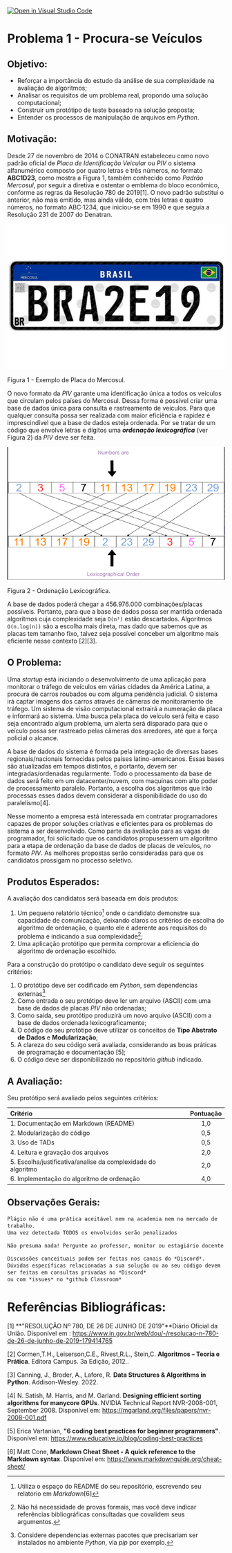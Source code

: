 [![Open in Visual Studio Code](https://classroom.github.com/assets/open-in-vscode-c66648af7eb3fe8bc4f294546bfd86ef473780cde1dea487d3c4ff354943c9ae.svg)](https://classroom.github.com/online_ide?assignment_repo_id=8675828&assignment_repo_type=AssignmentRepo)
# Problema 1 - Procura-se Veículos

## Objetivo: 
* Reforçar a importância do estudo da análise de sua complexidade na avaliação de algoritmos;
* Analisar os requisitos de um problema real, propondo uma solução computacional;
* Construir um protótipo de teste baseado na solução proposta;
* Entender os processos de manipulação de arquivos em *Python*.

## Motivação:
Desde 27 de novembro de 2014 o CONATRAN estabeleceu como novo padrão oficial de *Placa de Identificação Veicular*  ou *PIV* o sistema alfanumérico composto por quatro letras e três números, no formato **ABC1D23**, como mostra a Figura 1, também conhecido como *Padrão Mercosul*, por seguir a diretiva e ostentar o emblema do bloco econômico, conforme as regras da Resolução 780 de 2019[1]. O novo padrão substitui o anterior, não mais emitido, mas ainda válido, com três letras e quatro números, no formato ABC·1234, que iniciou-se em 1990 e que seguia a Resolução 231 de 2007 do Denatran.

![Exemplo de Placa do Mercosul](imgs/PlacaMercosul.jpg)

Figura 1 - Exemplo de Placa do Mercosul.

O novo formato da *PIV* garante uma identificação única a todos os veículos que circulam pelos países do Mercosul. Dessa forma é possível criar uma base de dados única para consulta e rastreamento de veículos. Para que qualquer consulta possa ser realizada com maior eficiência e rapidez é imprescindível que a base de dados esteja ordenada. Por se tratar de um código que envolve letras e dígitos uma ***ordenação lexicográfica*** (ver Figura 2) da *PIV* deve ser feita. 

![Ordenação Lexicográfica](imgs/ordemLexicografica.png)

Figura 2 - Ordenação Lexicográfica.

A base de dados poderá chegar a 456.976.000 combinações/placas possíveis. Portanto, para que a base de dados possa ser mantida ordenada algoritmos cuja complexidade seja `O(n²)` estão descartados. Algoritmos `O(n.log(n))` são a escolha mais direta, mas dado que sabemos que as placas tem tamanho fixo, talvez seja possível conceber um algoritmo mais eficiente nesse contexto [2][3]. 

## O Problema:
Uma *startup* está iniciando o desenvolvimento de uma aplicação para monitorar o tráfego de veículos em várias cidades da América Latina, a procura de carros roubados ou com alguma pendência judicial. O sistema irá captar imagens dos carros através de câmeras de monitoramento de tráfego. Um sistema de visão computacional extrairá a numeração da placa e informará ao sistema. Uma busca pela placa do veículo será feita e caso seja encontrado algum problema, um alerta será disparado para que o veículo possa ser rastreado pelas câmeras dos arredores, até que a força policial o alcance.

A base de dados do sistema é formada pela integração de diversas bases regionais/nacionais fornecidas pelos países latino-americanos. Essas bases são atualizadas em tempos distintos, e portanto, devem ser integradas/ordenadas regularmente. Todo o processamento da base de dados será feito em um datacenter/nuvem, com maquinas com alto poder de processamento paralelo. Portanto, a escolha dos algoritmos que irão processas esses dados devem considerar a disponibilidade do uso do paralelismo[4].

Nesse momento a empresa está interessada em contratar programadores capazes de propor soluções criativas e eficientes para os problemas do sistema a ser desenvolvido. Como parte da avaliação para as vagas de programador, foi solicitado que os candidatos propusessem um algoritmo para a etapa de ordenação da base de dados de placas de veículos, no formato *PIV*. As melhores propostas serão consideradas para que os candidatos prossigam no processo seletivo. 

## Produtos Esperados: 
A avaliação dos candidatos será baseada em dois produtos: 

1. Um pequeno relatório técnico[^1] onde o candidato demonstre sua capacidade de comunicação, deixando claros os critérios de escolha do algoritmo de ordenação, o quanto ele é aderente aos requisitos do problema e indicando a sua complexidade[^2];
2. Uma aplicação protótipo que permita comprovar a eficiencia do algoritmo de ordenação escolhido. 

Para a construção do protótipo o candidato deve seguir os seguintes critérios:

1. O protótipo deve ser codificado em *Python*, sem dependencias externas[^3]
2. Como entrada o seu protótipo deve ler um arquivo (ASCII) com uma base de dados de placas *PIV* não ordenadas;
3. Como saída, seu protótipo produzirá um novo arquivo (ASCII) com a base de dados ordenada lexicograficamente;
4. O código do seu protótipo deve utilizar os conceitos de **Tipo Abstrato de Dados** e **Modularização**;
5. A clareza do seu código será avaliada, considerando as boas práticas de programação e documentação [5];  
6. O código deve ser disponibilizado no repositório *github* indicado.

## A Avaliação:

Seu protótipo será avaliado pelos seguintes critérios:

| Critério | Pontuação |
| :--- | :---: |
| 1. Documentação em Markdown (README) | 1,0 |
| 2. Modularização do código | 0,5 | 
| 3. Uso de TADs | 0,5 |
| 4. Leitura e gravação dos arquivos | 2,0  |
| 5. Escolha/justificativa/analise da complexidade do algoritmo | 2,0 |
| 6. Implementação do algoritmo de ordenação | 4,0 |

## Observações Gerais:

``` 
Plágio não é uma prática aceitável nem na academia nem no mercado de trabalho. 
Uma vez detectada TODOS os envolvidos serão penalizados 
```

``` 
Não presuma nada! Pergunte ao professor, monitor ou estagiário docente 
```

``` 
Discussões conceituais podem ser feitas nos canais do *Discord*. 
Dúvidas específicas relacionadas a sua solução ou ao seu código devem ser feitas em consultas privadas no *Discord* 
ou com *issues* no *github Classroom* 
```


# Referências Bibliográficas:

[1] **"RESOLUÇÃO Nº 780, DE 26 DE JUNHO DE 2019"**Diário Oficial da União. Disponível em : https://www.in.gov.br/web/dou/-/resolucao-n-780-de-26-de-junho-de-2019-179414765

[2] Cormen,T.H., Leiserson,C.E., Rivest,R.L., Stein,C. **Algoritmos – Teoria e Prática**. Editora Campus. 3a Edição, 2012..

[3] Canning, J., Broder, A., Lafore, R. **Data Structures & Algorithms in Python**. Addison-Wesley. 2022.

[4] N. Satish, M. Harris, and M. Garland. **Designing efficient sorting algorithms for manycore GPUs**. NVIDIA Technical Report NVR-2008-001, September 2008. Disponível em: https://mgarland.org/files/papers/nvr-2008-001.pdf

[5] Erica Vartanian, **"6 coding best practices for beginner programmers"**. Disponível em:  https://www.educative.io/blog/coding-best-practices

[6] Matt Cone, **Markdown Cheat Sheet - A quick reference to the Markdown syntax**. Disponível em: https://www.markdownguide.org/cheat-sheet/

[^1]: Utiliza o espaço do README do seu repositório, escrevendo seu relatorio em *Markdown*[6] 
[^2]: Não há necessidade de provas formais, mas você deve indicar referências bibliográficas consultadas que covalidem seus argumentos.
[^3]: Considere dependencias externas pacotes que precisariam ser instalados no ambiente *Python*, via *pip* por exemplo. 

